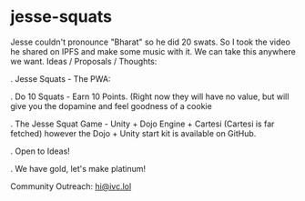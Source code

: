 # jesse-squats
Jesse couldn't pronounce "Bharat" so he did 20 swats. 
So I took the video he shared on IPFS and make some music with it. 
We can take this anywhere we want.
Ideas / Proposals / Thoughts:

. Jesse Squats - The PWA:

. Do 10 Squats - Earn 10 Points. (Right now they will have no value, but will give you the dopamine and feel goodness of a cookie

. The Jesse Squat Game - Unity + Dojo Engine + Cartesi (Cartesi is far fetched) however the Dojo + Unity start kit is available on GitHub.

. Open to Ideas!

. We have gold, let's make platinum!

Community Outreach: hi@ivc.lol
